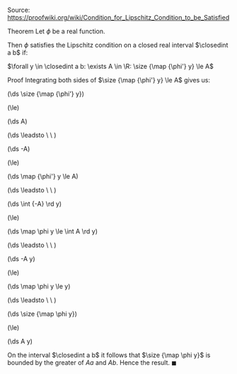 # 

Source: https://proofwiki.org/wiki/Condition_for_Lipschitz_Condition_to_be_Satisfied

Theorem
Let $\phi$ be a real function.

Then $\phi$ satisfies the Lipschitz condition on a closed real interval $\closedint a b$ if:

$\forall y \in \closedint a b: \exists A \in \R: \size {\map {\phi'} y} \le A$


Proof
Integrating both sides of $\size {\map {\phi'} y} \le A$ gives us:














\(\ds \size {\map {\phi'} y}\)

\(\le\)







\(\ds A\)














\(\ds \leadsto \ \ \)





\(\ds -A\)

\(\le\)







\(\ds \map {\phi'} y \le A\)














\(\ds \leadsto \ \ \)





\(\ds \int {-A} \rd y\)

\(\le\)







\(\ds \map \phi y \le \int A \rd y\)














\(\ds \leadsto \ \ \)





\(\ds -A y\)

\(\le\)







\(\ds \map \phi y \le y\)














\(\ds \leadsto \ \ \)





\(\ds \size {\map \phi y}\)

\(\le\)







\(\ds A y\)










On the interval $\closedint a b$ it follows that $\size {\map \phi y}$ is bounded by the greater of $A a$ and $A b$.
Hence the result.
$\blacksquare$





